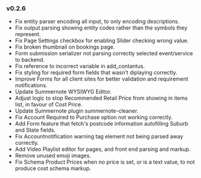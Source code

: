 ### v0.2.6
- Fix entity parser encoding all input, to only encoding descriptions.
- Fix output parsing showing entity codes rather than the symbols they represent.
- Fix Page Settings checkbox for enabling Slider checking wrong value.
- Fix broken thumbnail on bookings page.
- Form submission serializer not parsing correctly selected event/service to backend.
- Fix reference to incorrect variable in add_contantus.
- Fix styling for required form fields that wasn't diplaying correctly.
- Improve Forms for all client sites for better validation and requirement notifications.
- Update Summernote WYSIWYG Editor.
- Adjust logic to stop Recommended Retail Price from showing in items list, in favour of Cost Price.
- Update Summernote plugin summernote-cleaner.
- Fix Account Required to Purchase option not working correctly.
- Add Form feature that fetch's postcode information autofilling Suburb and State fields.
- Fix Accountnotification warning tag element not being parsed away correctly.
- Add Video Playlist editor for pages, and front end parsing and markup.
- Remove unused emoji images.
- Fix Schema Product Prices when no price is set, or is a text value, to not produce cost schema markup.
